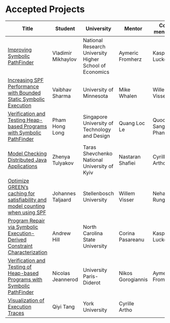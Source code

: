 # Accepted Projects

| Title | Student | University | Mentor | Co-mentors |
| ----- | ------- |----------- | -------| ---------- |
| [Improving Symbolic PathFinder](https://github.com/vmikhaylov/jpf-symbc) | Vladimir Mikhaylov | National Research University Higher School of Economics | Aymeric Fromherz | Kasper Luckow |
| [Increasing SPF Performance with Bounded Static Symbolic Execution](https://bitbucket.org/vaibhavbsharma/jpf-symbc/wiki/Home) | Vaibhav Sharma  | University of Minnesota | Mike Whalen | Willem Visser |
| [Verification and Testing Heap-based Programs with Symbolic PathFinder](https://bitbucket.org/longph1989/jpf-star) | Pham Hong Long | Singapore University of Technology and Design | Quang Loc Le | Quoc-Sang Phan |
| [Model Checking Distributed Java Applications](https://bitbucket.org/jayton/jpf-nas-gsoc2017/wiki/Home) | Zhenya Tulyakov | Taras Shevchenko National University of Kyiv | Nastaran Shafiei | Cyrille Artho |
| [Optimize GREEN’s caching for satisfiability and model counting when using SPF](https://bitbucket.org/Developer_Jan/gsoc_2017/wiki/Home) | Johannes Taljaard | Stellenbosch University | Willem Visser | Neha Rungta | 
| [Program Repair via Symbolic Execution-Derived Constraint Characterization](https://github.com/CanonicalSearchAndRepair/CanonizedSearch) | Andrew Hill | North Carolina State University | Corina Pasareanu | Kasper Luckow | 
| [Verification and Testing of Heap-based Programs with Symbolic PathFinder](https://github.com/Niols/GSoC17) | Nicolas Jeannerod | University Paris-Diderot | Nikos Gorogiannis | Aymeric Fromherz | 
| [Visualization of Execution Traces](https://bitbucket.org/igor.andjelkovic/jpf-trace-server) | Qiyi Tang | York University | Cyrille Artho | |
